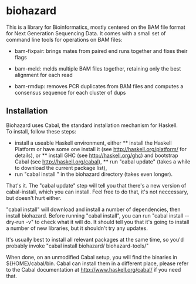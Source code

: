 biohazard
=========

This is a library for Bioinformatics, mostly centered on the BAM file
format for Next Generation Sequencing Data.  It comes with a small set
of command line tools for operations on BAM files:

* bam-fixpair: brings mates from paired end runs together and fixes
  their flags

* bam-meld: melds multiple BAM files together, retaining only the best
  alignment for each read
  
* bam-rmdup: removes PCR duplicates from BAM files and computes a
  consensus sequence for each cluster of dups

Installation
------------

Biohazard uses Cabal, the standard installation mechanism for Haskell.  
To install, follow these steps:

* install a useable Haskell environment, either
** install the Haskell Platform or have some one install it (see http://haskell.org/platform/ for details), or
** install GHC (see http://haskell.org/ghc) and bootstrap Cabal (see
http://haskell.org/cabal),
** run "cabal update" (takes a while to download the current package list),
* run "cabal install <pkg-list>" in the biohazard directory (takes even longer).

That's it.  The "cabal update" step will tell you that there's a new version of
cabal-install, which you can install.  Feel free to do that, it's not
neccessary, but doesn't hurt either.  

"cabal install" will download and install a number of dependencies,
then install biohazard.  Before running "cabal install", you can run 
"cabal install --dry-run -v" to check what it will do.  It should tell 
you that it's going to install a number of new libraries, but it 
shouldn't try any updates.

It's usually best to install all relevant packages at the same time, so
you'd probably invoke "cabal install biohazard/ biohazard-tools/"

When done, on an unmodified Cabal setup, you will find the binaries in 
${HOME}/cabal/bin.  Cabal can install them in a different place, please 
refer to the Cabal documentation at http://www.haskell.org/cabal/ if 
you need that.
